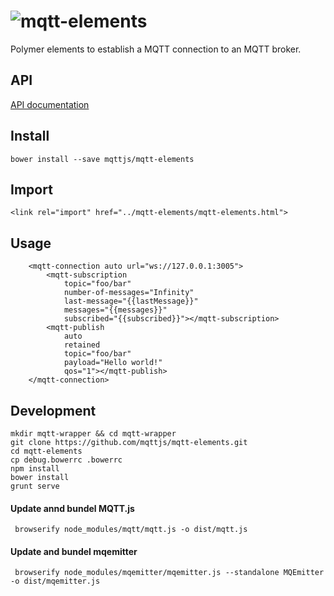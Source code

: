 ![mqtt-elements](https://raw.githubusercontent.com/mqttjs/mqtt-elements/67266290fe6a0b6b3ff51418efb7c1c0662c78c5/assets/mqtt-elements.png)
=======

Polymer elements to establish a MQTT connection to an MQTT broker.
 
## API

[API documentation](http://mqttjs.github.io/mqtt-elements/bower_components/mqtt-elements/)

## Install

```
bower install --save mqttjs/mqtt-elements
```

## Import

```
<link rel="import" href="../mqtt-elements/mqtt-elements.html">
```

## Usage

```
    <mqtt-connection auto url="ws://127.0.0.1:3005">
        <mqtt-subscription
            topic="foo/bar"
            number-of-messages="Infinity"
            last-message="{{lastMessage}}"
            messages="{{messages}}"
            subscribed="{{subscribed}}"></mqtt-subscription>
        <mqtt-publish 
            auto
            retained
            topic="foo/bar"
            payload="Hello world!"
            qos="1"></mqtt-publish>        
    </mqtt-connection>
```

## Development
 
```
mkdir mqtt-wrapper && cd mqtt-wrapper 
git clone https://github.com/mqttjs/mqtt-elements.git
cd mqtt-elements
cp debug.bowerrc .bowerrc
npm install
bower install
grunt serve
```


#### Update annd bundel MQTT.js

```
 browserify node_modules/mqtt/mqtt.js -o dist/mqtt.js

```

#### Update and bundel mqemitter
```
 browserify node_modules/mqemitter/mqemitter.js --standalone MQEmitter -o dist/mqemitter.js 
 
```

